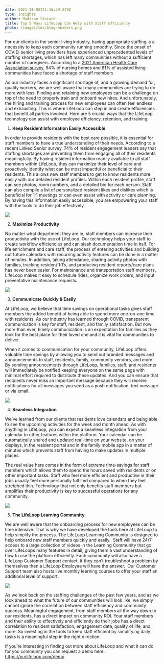 ```yaml
---
date: 2021-11-08T21:16:59.349Z
type: insights
author: Madison Siniard
title: Top 5 Ways LifeLoop Can Help with Staff Efficiency
photo: /images/cms/blog-headers.png
---
```

<!--StartFragment-->

For our clients in the senior living industry, having appropriate staffing is a necessity to keep each community running smoothly. Since the onset of COVID, senior living providers have experienced unprecedented levels of staffing shortages, which has left many communities without a sufficient number of caregivers. According to a [2021 American Health Care Association survey](https://www.ahcancal.org/News-and-Communications/Fact-Sheets/FactSheets/Workforce-Survey-June2020.pdf), 94% of nursing homes and 81% of assisted living communities have faced a shortage of staff members. 

As our industry faces a significant shortage of, and a growing demand for, quality workers, we are well aware that many communities are trying to do more with less. Finding and retaining new employees can be a challenge on top of the need to properly train and onboard new hires. And unfortunately, the hiring and training process for new employees can often feel endless and exhausting. This is where LifeLoop can step in and create efficiencies that benefit all parties involved. Here are 5 crucial ways that the LifeLoop technology can assist with employee efficiency, retention, and training

1. **Keep Resident Information Easily Accessible** 

In order to provide residents with the best care possible, it is essential for staff members to have a true understanding of their needs. According to a recent Linked Senior survey, 74% of resident engagement leaders say that staffing shortages are preventing them from engaging all of their residents meaningfully. By having resident information readily available to all staff members within LifeLoop, they can maximize their level of care and proactively identify what can be most impactful or beneficial to their residents. This allows new staff members to get to know residents more easily with our detailed resident profiles. Within each resident profile, staff can see photos, room numbers, and a detailed bio for each person. Staff can also compile a list of personalized resident likes and dislikes which is beneficial for 1:1 meetings or can even assist with activity or care planning. By having this information easily accessible, you are empowering your staff with the tools to do their job effectively. 

![](/images/cms/effiency-7.png)

<!--StartFragment-->

2. **Maximize Productivity**

No matter what department they are in, staff members can increase their productivity with the use of LifeLoop. Our technology helps your staff to create workflow efficiencies and can slash documentation time in half. For life enrichment and care staff, the process of entering activities and building out future calendars with recurring activity features can be done in a matter of minutes. In addition, taking attendance, sharing activity photos with families, tracking resident 1:1’s, and producing resident reports/care plans has never been easier. For maintenance and transportation staff members, LifeLoop makes it easy to schedule rides, organize work orders, and input preventative maintenance requests. 

![](/images/cms/efficiency-2.png)

<!--StartFragment-->

3. **Communicate Quickly & Easily**

At LifeLoop, we believe that time savings on operational tasks gives staff members the added benefit of being able to spend more one-on-one time with residents. As our industry has learned through COVID, transparent communication is key for staff, resident, and family satisfaction. But now more than ever, timely communication is an expectation for families as they look for the best place for their loved one and it is vital for communities to deliver. 

When it comes to communication for your community, LifeLoop offers valuable time savings by allowing you to send out branded messages and announcements to staff, residents, family, community vendors, and more. By sending announcements through LifeLoop, families, staff, and residents will immediately be notified keeping everyone on the same page with minimal effort required to distribute these updates. And you can ensure that recipients never miss an important message because they will receive notifications for all messages you send as a push notification, text message or via email. 

![](/images/cms/efficiency-4.png)

<!--StartFragment-->

4. **Seamless Integration**

We’ve learned from our clients that residents love calendars and being able to see the upcoming activities for the week and month ahead. As with anything in LifeLoop, you can expect a seamless integration from your calendar to other features within the platform. Your calendar can be automatically shared and updated real-time on your website, on your displays, in the resident portal and in the family mobile app in a matter of minutes which prevents staff from having to make updates in multiple places. 

The real value here comes in the form of extreme time-savings for staff members which allows them to spend the hours saved with residents or on other important tasks. Staff who feel more efficient and productive in their jobs usually feel more personally fulfilled compared to when they feel stretched thin. Technology that not only benefits staff members but amplifies their productivity is key to successful operations for any community. 

![](/images/cms/efficienvy-3.png)

<!--StartFragment-->

5. **The LifeLoop Learning Community**

We are well aware that the onboarding process for new employees can be time intensive. That is why we have developed the tools here at LifeLoop to help simplify the process. The LifeLoop Learning Community is designed to help onboard new staff members quickly and easily.  Staff will have 24/7 access to a large collection of videos in the Learning Community that go over LifeLoops many features in detail, giving them a vast understanding of how to use the platform efficiently. Each community will also have a LifeLoop Customer Support contact, if they can’t troubleshoot a problem by themselves then a LifeLoop Employee will have the answer.  Our Customer Support team also hosts live monthly learning courses to offer your staff an additional level of support. 

![](/images/cms/efficienty-1.png)

<!--StartFragment-->

As we look back on the staffing challenges of the past few years, and as we look ahead to what the future of our communities will look like, we simply cannot ignore the correlation between staff efficiency and community success. Meaningful engagement, from staff members all the way down to our residents, has a direct impact on community ROI. Your staff members and their ability to effectively and efficiently do their jobs has a direct correlation to resident satisfaction, engagement data, quality of life, and more. So investing in the tools to keep staff efficient by simplifying daily tasks is a meaningful step in the right direction. 

If you’re interesting in finding out more about LifeLoop and what it can do for you community you can request a demo here: <https://ourlifeloop.com/demo> 

<!--EndFragment-->

<!--EndFragment-->